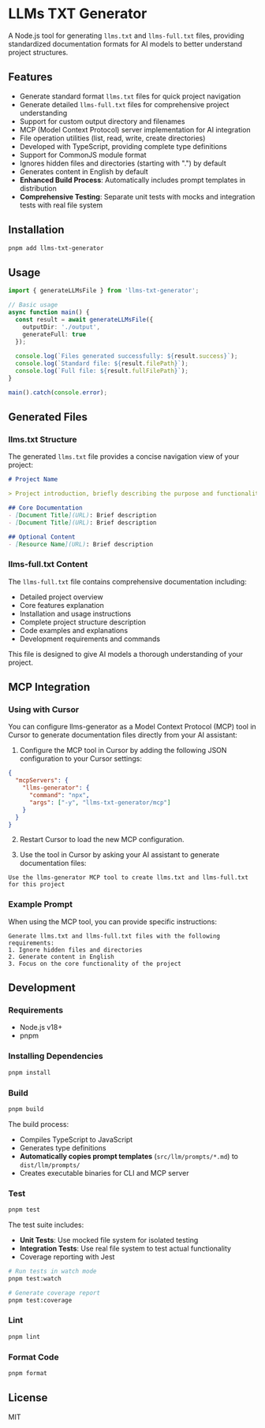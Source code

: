 # LLMs TXT Generator

A Node.js tool for generating `llms.txt` and `llms-full.txt` files, providing standardized documentation formats for AI models to better understand project structures.

## Features

- Generate standard format `llms.txt` files for quick project navigation
- Generate detailed `llms-full.txt` files for comprehensive project understanding
- Support for custom output directory and filenames
- MCP (Model Context Protocol) server implementation for AI integration
- File operation utilities (list, read, write, create directories)
- Developed with TypeScript, providing complete type definitions
- Support for CommonJS module format
- Ignores hidden files and directories (starting with ".") by default
- Generates content in English by default
- **Enhanced Build Process**: Automatically includes prompt templates in distribution
- **Comprehensive Testing**: Separate unit tests with mocks and integration tests with real file system

## Installation

```bash
pnpm add llms-txt-generator
```

## Usage

```typescript
import { generateLLMsFile } from 'llms-txt-generator';

// Basic usage
async function main() {
  const result = await generateLLMsFile({
    outputDir: './output',
    generateFull: true
  });
  
  console.log(`Files generated successfully: ${result.success}`);
  console.log(`Standard file: ${result.filePath}`);
  console.log(`Full file: ${result.fullFilePath}`);
}

main().catch(console.error);
```

## Generated Files

### llms.txt Structure

The generated `llms.txt` file provides a concise navigation view of your project:

```markdown
# Project Name

> Project introduction, briefly describing the purpose and functionality of the project.

## Core Documentation
- [Document Title](URL): Brief description
- [Document Title](URL): Brief description

## Optional Content
- [Resource Name](URL): Brief description
```

### llms-full.txt Content

The `llms-full.txt` file contains comprehensive documentation including:

- Detailed project overview
- Core features explanation
- Installation and usage instructions
- Complete project structure description
- Code examples and explanations
- Development requirements and commands

This file is designed to give AI models a thorough understanding of your project.

## MCP Integration

### Using with Cursor

You can configure llms-generator as a Model Context Protocol (MCP) tool in Cursor to generate documentation files directly from your AI assistant:

1. Configure the MCP tool in Cursor by adding the following JSON configuration to your Cursor settings:

```json
{
  "mcpServers": {
    "llms-generator": {
      "command": "npx",
      "args": ["-y", "llms-txt-generator/mcp"]
    }
  }
}
```

2. Restart Cursor to load the new MCP configuration.

3. Use the tool in Cursor by asking your AI assistant to generate documentation files:

```
Use the llms-generator MCP tool to create llms.txt and llms-full.txt for this project
```

### Example Prompt

When using the MCP tool, you can provide specific instructions:

```
Generate llms.txt and llms-full.txt files with the following requirements:
1. Ignore hidden files and directories
2. Generate content in English
3. Focus on the core functionality of the project
```

## Development

### Requirements

- Node.js v18+
- pnpm

### Installing Dependencies

```bash
pnpm install
```

### Build

```bash
pnpm build
```

The build process:
- Compiles TypeScript to JavaScript
- Generates type definitions
- **Automatically copies prompt templates** (`src/llm/prompts/*.md`) to `dist/llm/prompts/`
- Creates executable binaries for CLI and MCP server

### Test

```bash
pnpm test
```

The test suite includes:
- **Unit Tests**: Use mocked file system for isolated testing
- **Integration Tests**: Use real file system to test actual functionality
- Coverage reporting with Jest

```bash
# Run tests in watch mode
pnpm test:watch

# Generate coverage report
pnpm test:coverage
```

### Lint

```bash
pnpm lint
```

### Format Code

```bash
pnpm format
```

## License

MIT
